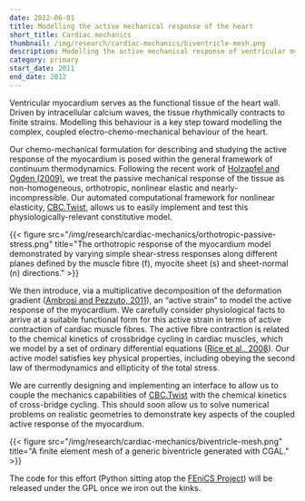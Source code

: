```yaml
---
date: 2012-06-01
title: Modelling the active mechanical response of the heart
short_title: Cardiac mechanics
thumbnail: /img/research/cardiac-mechanics/biventricle-mesh.png
description: Modelling the active mechanical response of ventricular myocardium.
category: primary
start_date: 2011
end_date: 2012
---
```


Ventricular myocardium serves as the functional tissue of the heart
wall. Driven by intracellular calcium waves, the tissue rhythmically
contracts to finite strains. Modelling this behaviour is a key step
toward modelling the complex, coupled electro-chemo-mechanical
behaviour of the heart.

Our chemo-mechanical formulation for describing and studying the
active response of the myocardium is posed within the general
framework of continuum thermodynamics. Following the recent work of
[Holzapfel and Ogden (2009)][HolzapfelOgden2009], we treat the passive
mechanical response of the tissue as non-homogeneous, orthotropic,
nonlinear elastic and nearly-incompressible. Our automated
computational framework for nonlinear elasticity,
[CBC.Twist](/research/automated-mechanics/), allows us to easily
implement and test this physiologically-relevant constitutive model.

{{< figure src="/img/research/cardiac-mechanics/orthotropic-passive-stress.png" title="The orthotropic response of the myocardium model demonstrated by varying simple shear-stress responses along different planes defined by the muscle fibre (f), myocite sheet (s) and sheet-normal (n) directions." >}}

We then introduce, via a multiplicative decomposition of the
deformation gradient ([Ambrosi and Pezzuto,
2011][AmbrosiPezzuto2011]), an “active strain” to model the active
response of the myocardium. We carefully consider physiological facts
to arrive at a suitable functional form for this active strain in
terms of active contraction of cardiac muscle fibres. The active fibre
contraction is related to the chemical kinetics of crossbridge cycling
in cardiac muscles, which we model by a set of ordinary differential
equations ([Rice et al., 2008][Riceetal2008]). Our active model
satisfies key physical properties, including obeying the second law of
thermodynamics and ellipticity of the total stress.

We are currently designing and implementing an interface to allow us
to couple the mechanics capabilities of
[CBC.Twist](/research/automated-mechanics/) with the chemical kinetics
of cross-bridge cycling. This should soon allow us to solve numerical
problems on realistic geometries to demonstrate key aspects of the
coupled active response of the myocardium.

{{< figure src="/img/research/cardiac-mechanics/biventricle-mesh.png" title="A finite element mesh of a generic biventricle generated with CGAL." >}}

The code for this effort (Python sitting atop the [FEniCS
Project](http://fenicsproject.org/)) will be released under the GPL
once we iron out the kinks.

[HolzapfelOgden2009]: http://www.biomech.tugraz.at/files/publications/Holzapfel-Ogden_Phil_Trans_R_Soc_A-2009
[AmbrosiPezzuto2011]: http://mox.polimi.it/~ambrosi/Papers/jelast.pdf
[Riceetal2008]: http://www.ncbi.nlm.nih.gov/pubmed/18234826
